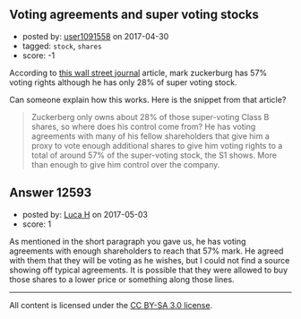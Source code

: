 ## Voting agreements and super voting stocks

- posted by: [user1091558](https://stackexchange.com/users/1098507/user1091558) on 2017-04-30
- tagged: `stock`, `shares`
- score: -1

<p>According to <a href="https://blogs.wsj.com/deals/2012/02/01/at-facebook-governance-zuckerberg/" rel="nofollow noreferrer">this wall street journal</a> article, mark zuckerburg has 57% voting rights although he has only 28% of super voting stock.</p>

<p>Can someone explain how this works. Here is the snippet from that article?</p>

<blockquote>
  <p>Zuckerberg only owns about 28% of those super-voting Class B shares,
  so where does his control come from? He has voting agreements with
  many of his fellow shareholders that give him a proxy to vote enough
  additional shares to give him voting rights to a total of around 57%
  of the super-voting stock, the S1 shows. More than enough to give him
  control over the company.</p>
</blockquote>



## Answer 12593

- posted by: [Luca H](https://stackexchange.com/users/10818226/luca-h) on 2017-05-03
- score: 1

<p>As mentioned in the short paragraph you gave us, he has voting agreements with enough shareholders to reach that 57% mark. He agreed with them that they will be voting as he wishes, but I could not find a source showing off typical agreements. It is possible that they were allowed to buy those shares to a lower price or something along those lines.</p>




---

All content is licensed under the [CC BY-SA 3.0 license](https://creativecommons.org/licenses/by-sa/3.0/).
